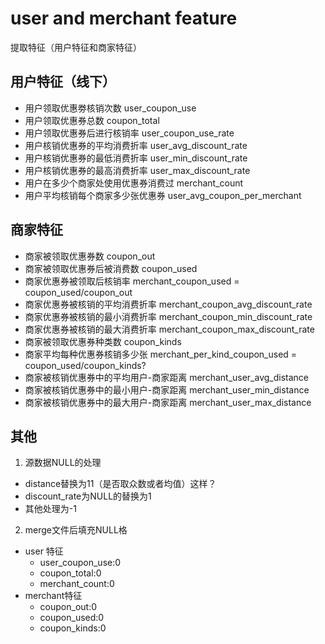# user and merchant feature
提取特征（用户特征和商家特征）
## 用户特征（线下）
- 用户领取优惠劵核销次数 user_coupon_use
- 用户领取优惠券总数 coupon_total
- 用户领取优惠券后进行核销率 user_coupon_use_rate
- 用户核销优惠券的平均消费折率 user_avg_discount_rate
- 用户核销优惠券的最低消费折率 user_min_discount_rate
- 用户核销优惠券的最高消费折率 user_max_discount_rate
- 用户在多少个商家处使用优惠券消费过 merchant_count
- 用户平均核销每个商家多少张优惠券 user_avg_coupon_per_merchant

## 商家特征
- 商家被领取优惠券数 coupon_out
- 商家被领取优惠券后被消费数 coupon_used
- 商家优惠券被领取后核销率 merchant_coupon_used = coupon_used/coupon_out
- 商家优惠券被核销的平均消费折率 merchant_coupon_avg_discount_rate
- 商家优惠券被核销的最小消费折率 merchant_coupon_min_discount_rate
- 商家优惠券被核销的最大消费折率 merchant_coupon_max_discount_rate
- 商家被领取优惠券种类数 coupon_kinds
- 商家平均每种优惠券核销多少张 merchant_per_kind_coupon_used = coupon_used/coupon_kinds?
- 商家被核销优惠券中的平均用户-商家距离 merchant_user_avg_distance
- 商家被核销优惠券中的最小用户-商家距离 merchant_user_min_distance
- 商家被核销优惠券中的最大用户-商家距离 merchant_user_max_distance

## 其他
1. 源数据NULL的处理
- distance替换为11（是否取众数或者均值）这样？
- discount_rate为NULL的替换为1
- 其他处理为-1
2. merge文件后填充NULL格
- user 特征
    - user_coupon_use:0
    - coupon_total:0
    - merchant_count:0
- merchant特征
    - coupon_out:0
    - coupon_used:0
    - coupon_kinds:0
